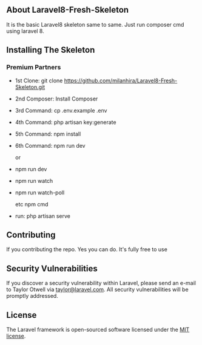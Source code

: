 
## About Laravel8-Fresh-Skeleton

It is the basic Laravel8 skeleton same to same. Just run composer cmd using laravel 8.



## Installing The Skeleton 



### Premium Partners

- 1st Clone:  git clone https://github.com/milanhira/Laravel8-Fresh-Skeleton.git 
- 2nd Composer:  Install Composer
- 3rd Command:  cp .env.example .env
- 4th Command:  php artisan key:generate
- 5th Command:  npm install
- 6th Command:  npm run dev

  or 
- npm run dev
- npm run watch
- npm run watch-poll

  etc npm cmd 

 - run: php artisan serve


## Contributing

If you contributing the repo. Yes you can do. It's fully free to use 

## Security Vulnerabilities

If you discover a security vulnerability within Laravel, please send an e-mail to Taylor Otwell via [taylor@laravel.com](mailto:taylor@laravel.com). All security vulnerabilities will be promptly addressed.

## License

The Laravel framework is open-sourced software licensed under the [MIT license](https://opensource.org/licenses/MIT).
